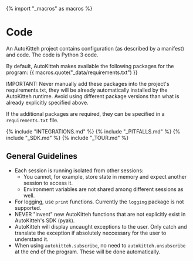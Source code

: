 {% import "_macros" as macros %}

# Code

An AutoKitteh project contains configuration (as described by a manifest) and code.
The code is Python 3 code.

By default, AutoKitteh makes available the following packages for the program:
{{ macros.quote("_data/requirements.txt") }}

IMPORTANT: Never manually add these packages into the project's requirements.txt, they will be already automatically installed by the AutoKitteh runtime. Avoid using different package versions than what is already explicitly specified above.

If the additional packages are required, they can be specified in a `requirements.txt` file.

{% include "INTEGRATIONS.md" %}
{% include "_PITFALLS.md" %}
{% include "_SDK.md" %}
{% include "_TOUR.md" %}

## General Guidelines

- Each session is running isolated from other sessions:
  - You cannot, for example, store state in memory and expect another session to access it.
  - Environment variables are not shared among different sessions as well.
- For logging, use `print` functions. Currently the `logging` package is not supported.
- NEVER "invent" new AutoKitteh functions that are not explicitly exist in AutoKitteh's SDK (pyak).
- AutoKitteh will display uncaught exceptions to the user. Only catch and translate the exception if absolutely neccessary for the user to understand it.
- When using `autokitteh.subscribe`, no need to `autokitteh.unsubscribe` at the end of the program. These will be done automatically.
